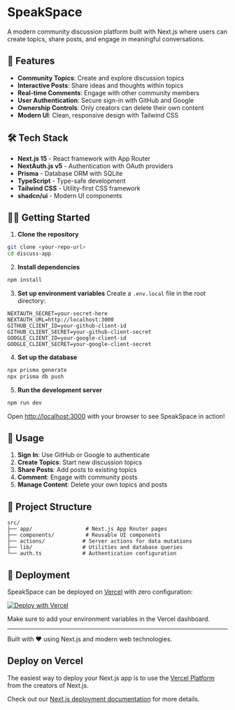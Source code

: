 # SpeakSpace

A modern community discussion platform built with Next.js where users can create topics, share posts, and engage in meaningful conversations.

## 🚀 Features

- **Community Topics**: Create and explore discussion topics
- **Interactive Posts**: Share ideas and thoughts within topics  
- **Real-time Comments**: Engage with other community members
- **User Authentication**: Secure sign-in with GitHub and Google
- **Ownership Controls**: Only creators can delete their own content
- **Modern UI**: Clean, responsive design with Tailwind CSS

## 🛠️ Tech Stack

- **Next.js 15** - React framework with App Router
- **NextAuth.js v5** - Authentication with OAuth providers
- **Prisma** - Database ORM with SQLite
- **TypeScript** - Type-safe development
- **Tailwind CSS** - Utility-first CSS framework
- **shadcn/ui** - Modern UI components

## 🏃‍♂️ Getting Started

1. **Clone the repository**
```bash
git clone <your-repo-url>
cd discuss-app
```

2. **Install dependencies**
```bash
npm install
```

3. **Set up environment variables**
Create a `.env.local` file in the root directory:
```env
NEXTAUTH_SECRET=your-secret-here
NEXTAUTH_URL=http://localhost:3000
GITHUB_CLIENT_ID=your-github-client-id
GITHUB_CLIENT_SECRET=your-github-client-secret
GOOGLE_CLIENT_ID=your-google-client-id
GOOGLE_CLIENT_SECRET=your-google-client-secret
```

4. **Set up the database**
```bash
npx prisma generate
npx prisma db push
```

5. **Run the development server**
```bash
npm run dev
```

Open [http://localhost:3000](http://localhost:3000) with your browser to see SpeakSpace in action!

## 📱 Usage

1. **Sign In**: Use GitHub or Google to authenticate
2. **Create Topics**: Start new discussion topics
3. **Share Posts**: Add posts to existing topics
4. **Comment**: Engage with community posts
5. **Manage Content**: Delete your own topics and posts

## 🔧 Project Structure

```
src/
├── app/                 # Next.js App Router pages
├── components/          # Reusable UI components
├── actions/            # Server actions for data mutations
├── lib/                # Utilities and database queries
└── auth.ts             # Authentication configuration
```

## 🚀 Deployment

SpeakSpace can be deployed on [Vercel](https://vercel.com) with zero configuration:

[![Deploy with Vercel](https://vercel.com/button)](https://vercel.com/new)

Make sure to add your environment variables in the Vercel dashboard.

---

Built with ❤️ using Next.js and modern web technologies.

## Deploy on Vercel

The easiest way to deploy your Next.js app is to use the [Vercel Platform](https://vercel.com/new?utm_medium=default-template&filter=next.js&utm_source=create-next-app&utm_campaign=create-next-app-readme) from the creators of Next.js.

Check out our [Next.js deployment documentation](https://nextjs.org/docs/app/building-your-application/deploying) for more details.
